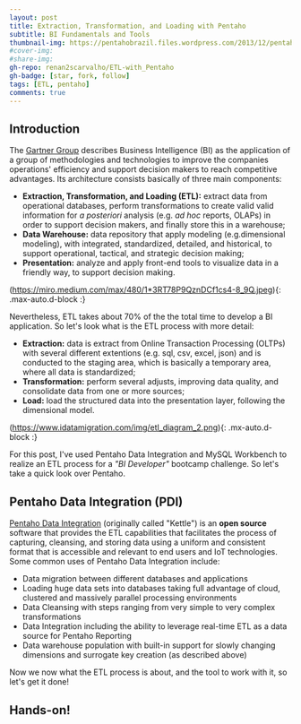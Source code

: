 ```yaml
---
layout: post
title: Extraction, Transformation, and Loading with Pentaho
subtitle: BI Fundamentals and Tools
thumbnail-img: https://pentahobrazil.files.wordpress.com/2013/12/pentaho-logo.png
#cover-img: 
#share-img: 
gh-repo: renan2scarvalho/ETL-with_Pentaho
gh-badge: [star, fork, follow]
tags: [ETL, pentaho]
comments: true
---
```


## Introduction

The [Gartner Group](https://www.gartner.com/en/information-technology/glossary/business-intelligence-bi) describes Business Intelligence (BI)
as the application of a group of methodologies and technologies to improve the companies operations' efficiency and 
support decision makers to reach competitive advantages. Its architecture consists basically of three main components: 

- **Extraction, Transformation, and Loading (ETL):** extract data from operational databases, perform transformations to create valid
valid information for *a posteriori* analysis (e.g. *ad hoc* reports, OLAPs) in order to support decision makers, and finally store 
this in a warehouse;
- **Data Warehouse:** data repository that apply modeling (e.g.dimensional modeling), with integrated, standardized,
detailed, and historical, to support operational, tactical, and strategic decision making;
- **Presentation:** analyze and apply front-end tools to visualize data in a friendly way, to support decision making.

(https://miro.medium.com/max/480/1*3RT78P9QznDCf1cs4-8_9Q.jpeg){: .max-auto.d-block :}

Nevertheless, ETL takes about 70% of the the total time to develop a BI application. So let's look what is the ETL process with more detail:

- **Extraction:** data is extract from Online Transaction Processing (OLTPs) with several different extentions (e.g. sql, csv, excel, json)
and is conducted to the staging area, which is basically a temporary area, where all data is standardized;
- **Transformation:** perform several adjusts, improving data quality, and consolidate data from one or more sources;
- **Load:** load the structured data into the presentation layer, following the dimensional model.

(https://www.idatamigration.com/img/etl_diagram_2.png){: .mx-auto.d-block :}

For this post, I've used Pentaho Data Integration and MySQL Workbench to realize an ETL process for a *"BI Developer"* bootcamp challenge. So let's take a quick look 
over Pentaho.

## Pentaho Data Integration (PDI)

[Pentaho Data Integration](https://help.pentaho.com/Documentation/7.1/0D0/Pentaho_Data_Integration) (originally called "Kettle") is an **open source** 
software that provides the ETL capabilities
that facilitates the process of capturing, cleansing, and storing data using a uniform and consistent format that is accessible and relevant 
to end users and IoT technologies. Some common uses of Pentaho Data Integration include:

- Data migration between different databases and applications
- Loading huge data sets into databases taking full advantage of cloud, clustered and massively parallel processing environments
- Data Cleansing with steps ranging from very simple to very complex transformations
- Data Integration including the ability to leverage real-time ETL as a data source for Pentaho Reporting
- Data warehouse population with built-in support for slowly changing dimensions and surrogate key creation (as described above)

Now we now what the ETL process is about, and the tool to work with it, so let's get it done!


## Hands-on!




















